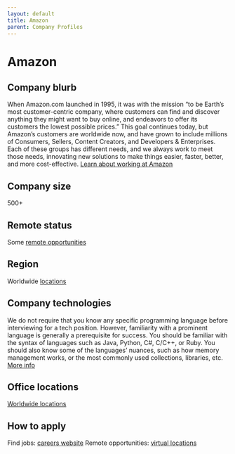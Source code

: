 ```yaml
---
layout: default
title: Amazon
parent: Company Profiles
---
```


# Amazon

## Company blurb

When Amazon.com launched in 1995, it was with the mission “to be Earth’s most customer-centric company, where customers can find and discover anything they might want to buy online, and endeavors to offer its customers the lowest possible prices.” This goal continues today, but Amazon’s customers are worldwide now, and have grown to include millions of Consumers, Sellers, Content Creators, and Developers & Enterprises. Each of these groups has different needs, and we always work to meet those needs, innovating new solutions to make things easier, faster, better, and more cost-effective. [Learn about working at Amazon](https://www.amazon.jobs/en/working/working-amazon)

## Company size

500+

## Remote status

Some [remote opportunities](https://www.amazon.jobs/en/locations/virtual-locations)

## Region

Worldwide [locations](https://www.amazon.jobs/en/locations/virtual-locations)

## Company technologies

We do not require that you know any specific programming language before interviewing for a tech position. However, familiarity with a prominent language is generally a prerequisite for success. You should be familiar with the syntax of languages such as Java, Python, C#, C/C++, or Ruby. You should also know some of the languages’ nuances, such as how memory management works, or the most commonly used collections, libraries, etc. [More info](https://www.amazon.jobs/en/landing_pages/software-development-topics)

## Office locations

[Worldwide locations](https://www.amazon.jobs/en/locations/?&continent=all&cache)

## How to apply

Find jobs: [careers website](https://www.amazon.jobs/)
Remote opportunities: [virtual locations](https://www.amazon.jobs/en/locations/virtual-locations)
